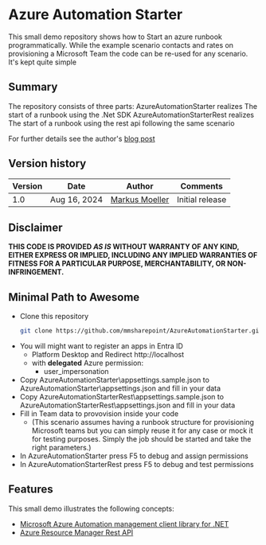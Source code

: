 # Azure Automation Starter
This small demo repository shows how to Start an azure runbook programmatically. While the example scenario contacts and rates on provisioning a Microsoft Team the code can be re-used for any scenario. 
It's kept quite simple

## Summary

The repository consists of three parts: 
AzureAutomationStarter realizes The start of a runbook using the .Net SDK
AzureAutomationStarterRest realizes The start of a runbook using the rest api following the same scenario

For further details see the author's [blog post](https://mmsharepoint.wordpress.com/2024/)

## Version history

Version|Date|Author|Comments
-------|----|--------|--------
1.0|Aug 16, 2024|[Markus Moeller](http://www.twitter.com/moeller2_0)|Initial release


## Disclaimer

**THIS CODE IS PROVIDED _AS IS_ WITHOUT WARRANTY OF ANY KIND, EITHER EXPRESS OR IMPLIED, INCLUDING ANY IMPLIED WARRANTIES OF FITNESS FOR A PARTICULAR PURPOSE, MERCHANTABILITY, OR NON-INFRINGEMENT.**

## Minimal Path to Awesome

- Clone this repository
    ```bash
    git clone https://github.com/mmsharepoint/AzureAutomationStarter.git
    ```
- You will might want to register an apps in Entra ID 
  - Platform Desktop and Redirect http://localhost
  - with **delegated** Azure permission:
    - user_impersonation
- Copy AzureAutomationStarter\appsettings.sample.json to AzureAutomationStarter\appsettings.json and fill in your data
- Copy AzureAutomationStarterRest\appsettings.sample.json to AzureAutomationStarterRest\appsettings.json and fill in your data
- Fill in Team data to provovision inside your code
  - (This scenario assumes having a runbook structure for provisioning Microsoft teams but you can simply reuse it for any case or mock it for testing purposes. Simply the job should be started and take the right parameters.)
- In AzureAutomationStarter press F5 to debug and assign permissions
- In AzureAutomationStarterRest press F5 to debug and test permissions

## Features

This small demo illustrates the following concepts:

- [Microsoft Azure Automation management client library for .NET](https://learn.microsoft.com/en-us/dotnet/api/overview/azure/resourcemanager.automation-readme?view=azure-dotnet&WT.mc_id=M365-MVP-5004617)
- [Azure Resource Manager Rest APÌ](https://learn.microsoft.com/en-us/rest/api/automation/operation-groups?view=rest-automation-2023-11-01&WT.mc_id=M365-MVP-5004617)


    
